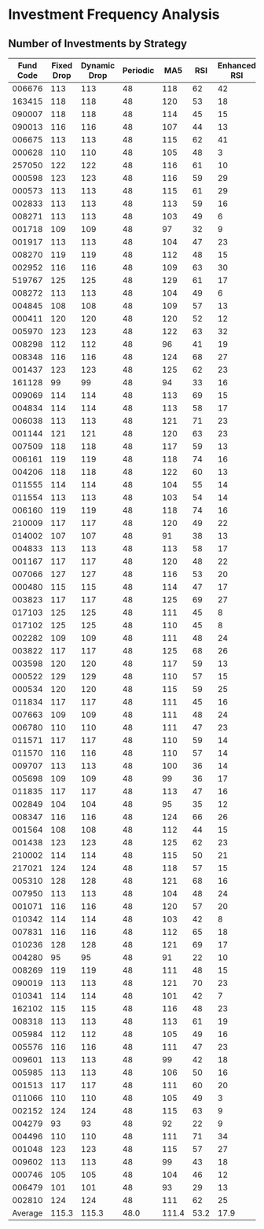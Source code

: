 # Investment Frequency Analysis

## Number of Investments by Strategy

| Fund Code | Fixed Drop | Dynamic Drop | Periodic | MA5 | RSI | Enhanced RSI | Value Avg |
|---|---|---|---|---|---|---|---|
| 006676 | 113 | 113 | 48 | 118 | 62 | 42 | 12 |
| 163415 | 118 | 118 | 48 | 120 | 53 | 18 | 12 |
| 090007 | 118 | 118 | 48 | 114 | 45 | 15 | 12 |
| 090013 | 116 | 116 | 48 | 107 | 44 | 13 | 12 |
| 006675 | 113 | 113 | 48 | 115 | 62 | 41 | 12 |
| 000628 | 110 | 110 | 48 | 105 | 48 | 3 | 12 |
| 257050 | 122 | 122 | 48 | 116 | 61 | 10 | 12 |
| 000598 | 123 | 123 | 48 | 116 | 59 | 29 | 12 |
| 000573 | 113 | 113 | 48 | 115 | 61 | 29 | 12 |
| 002833 | 113 | 113 | 48 | 113 | 59 | 16 | 12 |
| 008271 | 113 | 113 | 48 | 103 | 49 | 6 | 12 |
| 001718 | 109 | 109 | 48 | 97 | 32 | 9 | 12 |
| 001917 | 113 | 113 | 48 | 104 | 47 | 23 | 12 |
| 008270 | 119 | 119 | 48 | 112 | 48 | 15 | 12 |
| 002952 | 116 | 116 | 48 | 109 | 63 | 30 | 12 |
| 519767 | 125 | 125 | 48 | 129 | 61 | 17 | 12 |
| 008272 | 113 | 113 | 48 | 104 | 49 | 6 | 12 |
| 004845 | 108 | 108 | 48 | 109 | 57 | 13 | 12 |
| 000411 | 120 | 120 | 48 | 120 | 52 | 12 | 12 |
| 005970 | 123 | 123 | 48 | 122 | 63 | 32 | 12 |
| 008298 | 112 | 112 | 48 | 96 | 41 | 19 | 12 |
| 008348 | 116 | 116 | 48 | 124 | 68 | 27 | 12 |
| 001437 | 123 | 123 | 48 | 125 | 62 | 23 | 12 |
| 161128 | 99 | 99 | 48 | 94 | 33 | 16 | 12 |
| 009069 | 114 | 114 | 48 | 113 | 69 | 15 | 12 |
| 004834 | 114 | 114 | 48 | 113 | 58 | 17 | 12 |
| 006038 | 113 | 113 | 48 | 121 | 71 | 23 | 12 |
| 001144 | 121 | 121 | 48 | 120 | 63 | 23 | 12 |
| 007509 | 118 | 118 | 48 | 117 | 59 | 13 | 12 |
| 006161 | 119 | 119 | 48 | 118 | 74 | 16 | 12 |
| 004206 | 118 | 118 | 48 | 122 | 60 | 13 | 12 |
| 011555 | 114 | 114 | 48 | 104 | 55 | 14 | 12 |
| 011554 | 113 | 113 | 48 | 103 | 54 | 14 | 12 |
| 006160 | 119 | 119 | 48 | 118 | 74 | 16 | 12 |
| 210009 | 117 | 117 | 48 | 120 | 49 | 22 | 12 |
| 014002 | 107 | 107 | 48 | 91 | 38 | 13 | 12 |
| 004833 | 113 | 113 | 48 | 113 | 58 | 17 | 12 |
| 001167 | 117 | 117 | 48 | 120 | 48 | 22 | 12 |
| 007066 | 127 | 127 | 48 | 116 | 53 | 20 | 12 |
| 000480 | 115 | 115 | 48 | 114 | 47 | 17 | 12 |
| 003823 | 117 | 117 | 48 | 125 | 69 | 27 | 12 |
| 017103 | 125 | 125 | 48 | 111 | 45 | 8 | 12 |
| 017102 | 125 | 125 | 48 | 110 | 45 | 8 | 12 |
| 002282 | 109 | 109 | 48 | 111 | 48 | 24 | 12 |
| 003822 | 117 | 117 | 48 | 125 | 68 | 26 | 12 |
| 003598 | 120 | 120 | 48 | 117 | 59 | 13 | 12 |
| 000522 | 129 | 129 | 48 | 110 | 57 | 15 | 12 |
| 000534 | 120 | 120 | 48 | 115 | 59 | 25 | 12 |
| 011834 | 117 | 117 | 48 | 111 | 45 | 16 | 12 |
| 007663 | 109 | 109 | 48 | 111 | 48 | 24 | 12 |
| 006780 | 110 | 110 | 48 | 111 | 47 | 23 | 12 |
| 011571 | 117 | 117 | 48 | 110 | 59 | 14 | 12 |
| 011570 | 116 | 116 | 48 | 110 | 57 | 14 | 12 |
| 009707 | 113 | 113 | 48 | 100 | 36 | 14 | 12 |
| 005698 | 109 | 109 | 48 | 99 | 36 | 17 | 12 |
| 011835 | 117 | 117 | 48 | 113 | 47 | 16 | 12 |
| 002849 | 104 | 104 | 48 | 95 | 35 | 12 | 12 |
| 008347 | 116 | 116 | 48 | 124 | 66 | 26 | 12 |
| 001564 | 108 | 108 | 48 | 112 | 44 | 15 | 12 |
| 001438 | 123 | 123 | 48 | 125 | 62 | 23 | 12 |
| 210002 | 114 | 114 | 48 | 115 | 50 | 21 | 12 |
| 217021 | 124 | 124 | 48 | 118 | 57 | 15 | 12 |
| 005310 | 128 | 128 | 48 | 121 | 68 | 16 | 12 |
| 007950 | 113 | 113 | 48 | 104 | 48 | 24 | 12 |
| 001071 | 116 | 116 | 48 | 120 | 57 | 20 | 12 |
| 010342 | 114 | 114 | 48 | 103 | 42 | 8 | 12 |
| 007831 | 116 | 116 | 48 | 112 | 65 | 18 | 12 |
| 010236 | 128 | 128 | 48 | 121 | 69 | 17 | 12 |
| 004280 | 95 | 95 | 48 | 91 | 22 | 10 | 12 |
| 008269 | 119 | 119 | 48 | 111 | 48 | 15 | 12 |
| 090019 | 113 | 113 | 48 | 121 | 70 | 23 | 12 |
| 010341 | 114 | 114 | 48 | 101 | 42 | 7 | 12 |
| 162102 | 115 | 115 | 48 | 116 | 48 | 23 | 12 |
| 008318 | 113 | 113 | 48 | 113 | 61 | 19 | 12 |
| 005984 | 112 | 112 | 48 | 105 | 49 | 16 | 12 |
| 005576 | 116 | 116 | 48 | 111 | 47 | 23 | 12 |
| 009601 | 113 | 113 | 48 | 99 | 42 | 18 | 12 |
| 005985 | 113 | 113 | 48 | 106 | 50 | 16 | 12 |
| 001513 | 117 | 117 | 48 | 111 | 60 | 20 | 12 |
| 011066 | 110 | 110 | 48 | 105 | 49 | 3 | 12 |
| 002152 | 124 | 124 | 48 | 115 | 63 | 9 | 12 |
| 004279 | 93 | 93 | 48 | 92 | 22 | 9 | 12 |
| 004496 | 110 | 110 | 48 | 111 | 71 | 34 | 12 |
| 001048 | 123 | 123 | 48 | 115 | 57 | 27 | 12 |
| 009602 | 113 | 113 | 48 | 99 | 43 | 18 | 12 |
| 000746 | 105 | 105 | 48 | 104 | 46 | 12 | 12 |
| 006479 | 101 | 101 | 48 | 93 | 29 | 13 | 12 |
| 002810 | 124 | 124 | 48 | 111 | 62 | 25 | 12 |
| Average | 115.3 | 115.3 | 48.0 | 111.4 | 53.2 | 17.9 | 12.0 |